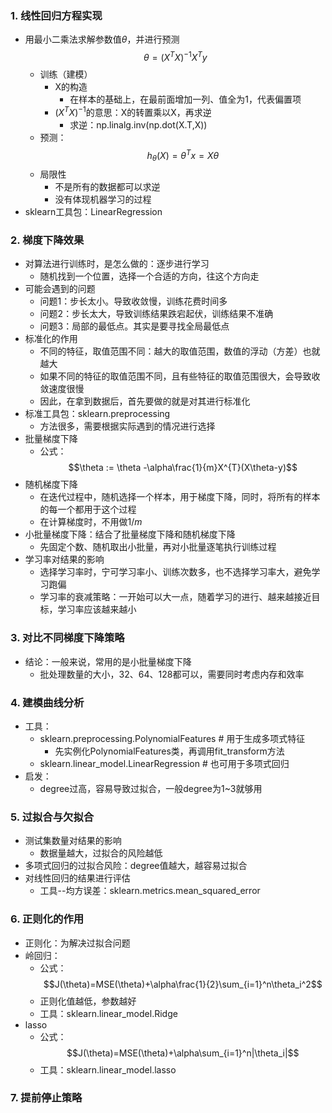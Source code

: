 ### 1. 线性回归方程实现
- 用最小二乘法求解参数值$\theta$，并进行预测 $$\theta=(X^TX)^{-1}X^Ty$$
  - 训练（建模）
    - X的构造
      - 在样本的基础上，在最前面增加一列、值全为1，代表偏置项
    - $(X^TX)^{-1}$的意思：X的转置乘以X，再求逆
      - 求逆：np.linalg.inv(np.dot(X.T,X))
  - 预测：$$h_\theta(X)=\theta^Tx=X\theta$$
  - 局限性
    - 不是所有的数据都可以求逆
    - 没有体现机器学习的过程
- sklearn工具包：LinearRegression

### 2. 梯度下降效果
- 对算法进行训练时，是怎么做的：逐步进行学习
  - 随机找到一个位置，选择一个合适的方向，往这个方向走
- 可能会遇到的问题
  - 问题1：步长太小。导致收敛慢，训练花费时间多
  - 问题2：步长太大，导致训练结果跌宕起伏，训练结果不准确
  - 问题3：局部的最低点。其实是要寻找全局最低点
- 标准化的作用
  - 不同的特征，取值范围不同：越大的取值范围，数值的浮动（方差）也就越大
  - 如果不同的特征的取值范围不同，且有些特征的取值范围很大，会导致收敛速度很慢
  - 因此，在拿到数据后，首先要做的就是对其进行标准化
- 标准工具包：sklearn.preprocessing
  - 方法很多，需要根据实际遇到的情况进行选择
- 批量梯度下降
  - 公式：$$\theta := \theta -\alpha\frac{1}{m}X^{T}(X\theta-y)$$
- 随机梯度下降
  - 在迭代过程中，随机选择一个样本，用于梯度下降，同时，将所有的样本的每一个都用于这个过程
  - 在计算梯度时，不用做$1/m$
- 小批量梯度下降：结合了批量梯度下降和随机梯度下降
  - 先固定个数、随机取出小批量，再对小批量逐笔执行训练过程
- 学习率对结果的影响
  - 选择学习率时，宁可学习率小、训练次数多，也不选择学习率大，避免学习跑偏
  - 学习率的衰减策略：一开始可以大一点，随着学习的进行、越来越接近目标，学习率应该越来越小

### 3. 对比不同梯度下降策略
- 结论：一般来说，常用的是小批量梯度下降
  - 批处理数量的大小，32、64、128都可以，需要同时考虑内存和效率

### 4. 建模曲线分析
- 工具：
  - sklearn.preprocessing.PolynomialFeatures # 用于生成多项式特征
    - 先实例化PolynomialFeatures类，再调用fit_transform方法
  - sklearn.linear_model.LinearRegression # 也可用于多项式回归
- 启发：
  - degree过高，容易导致过拟合，一般degree为1~3就够用

### 5. 过拟合与欠拟合
- 测试集数量对结果的影响
  - 数据量越大，过拟合的风险越低
- 多项式回归的过拟合风险：degree值越大，越容易过拟合
- 对线性回归的结果进行评估
  - 工具--均方误差：sklearn.metrics.mean_squared_error

### 6. 正则化的作用
- 正则化：为解决过拟合问题
- 岭回归：
  - 公式：$$J(\theta)=MSE(\theta)+\alpha\frac{1}{2}\sum_{i=1}^n\theta_i^2$$
  - 正则化值越低，参数越好
  - 工具：sklearn.linear_model.Ridge
- lasso
  - 公式：$$J(\theta)=MSE(\theta)+\alpha\sum_{i=1}^n|\theta_i|$$
  - 工具：sklearn.linear_model.lasso

### 7. 提前停止策略

